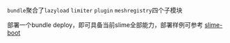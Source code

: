 `bundle`聚合了`lazyload` `limiter` `plugin` `meshregistry`四个子模块

部署一个bundle deploy，即可具备当前slime全部能力，部署样例可参考 [slime-boot](../../../../../../doc/zh/slime-boot.md)
